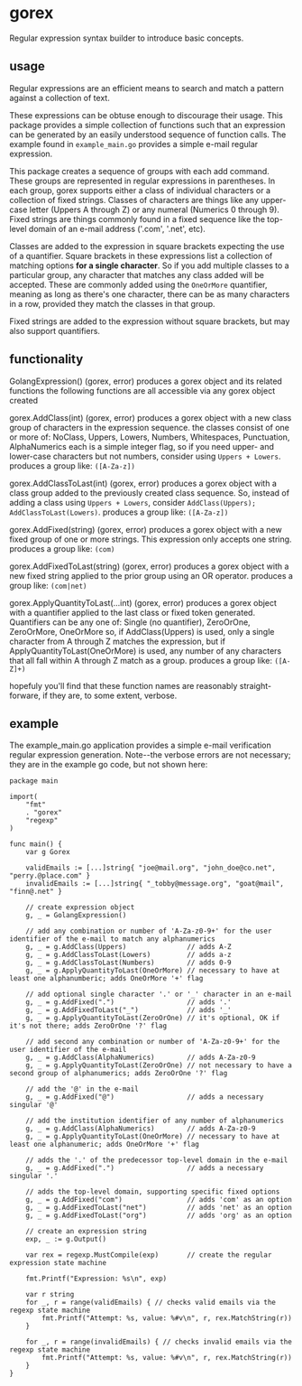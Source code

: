 # gorex
Regular expression syntax builder to introduce basic concepts.

## usage
Regular expressions are an efficient means to search and match a pattern against a collection of text.

These expressions can be obtuse enough to discourage their usage. This package provides a simple collection of functions such that an expression can be generated by an easily understood sequence of function calls. The example found in `example_main.go` provides a simple e-mail regular expression.

This package creates a sequence of groups with each add command. These groups are represented in regular expressions in parentheses. In each group, gorex supports either a class of individual characters or a collection of fixed strings. Classes of characters are things like any upper-case letter (Uppers A through Z) or any numeral (Numerics 0 through 9). Fixed strings are things commonly found in a fixed sequence like the top-level domain of an e-mail address ('.com', '.net', etc).

Classes are added to the expression in square brackets expecting the use of a quantifier. Square brackets in these expressions list a collection of matching options **for a single character**. So if you add multiple classes to a particular group, any character that matches any class added will be accepted. These are commonly added using the `OneOrMore` quantifier, meaning as long as there's one character, there can be as many characters in a row, provided they match the classes in that group.

Fixed strings are added to the expression without square brackets, but may also support quantifiers.

## functionality
GolangExpression() (gorex, error) produces a gorex object and its related functions the following functions are all accessible via any gorex object created

gorex.AddClass(int) (gorex, error) produces a gorex object with a new class group of characters in the expression sequence. the classes consist of one or more of:
      NoClass, Uppers, Lowers, Numbers, Whitespaces, Punctuation, AlphaNumerics
  each is a simple integer flag, so if you need upper- and lower-case characters but not numbers, consider using `Uppers + Lowers`.
    produces a group like: `([A-Za-z])`

gorex.AddClassToLast(int) (gorex, error) produces a gorex object with a class group added to the previously created class sequence. So, instead of adding a class using `Uppers + Lowers`, consider `AddClass(Uppers); AddClassToLast(Lowers)`.
    produces a group like: `([A-Za-z])`

gorex.AddFixed(string) (gorex, error) produces a gorex object with a new fixed group of one or more strings. This expression only accepts one string.
    produces a group like: `(com)`

gorex.AddFixedToLast(string) (gorex, error) produces a gorex object with a new fixed string applied to the prior group using an OR operator.
    produces a group like: `(com|net)`

gorex.ApplyQuantityToLast(...int) (gorex, error) produces a gorex object with a quantifier applied to the last class or fixed token generated. Quantifiers can be any one of:
      Single (no quantifier), ZeroOrOne, ZeroOrMore, OneOrMore
  so, if AddClass(Uppers) is used, only a single character from A through Z matches the expression, but if ApplyQuantityToLast(OneOrMore) is used, any number of any characters that all fall within A through Z match as a group.
    produces a group like: `([A-Z]+)`

hopefuly you'll find that these function names are reasonably straight-forware, if they are, to some extent, verbose.

## example
The example_main.go application provides a simple e-mail verification regular expression generation. Note--the verbose errors are not necessary; they are in the example go code, but not shown here:
```
package main

import(
	"fmt"
	. "gorex"
	"regexp"
)

func main() {
    var g Gorex

    validEmails := [...]string{ "joe@mail.org", "john_doe@co.net", "perry.@place.com" }
    invalidEmails := [...]string{ "_tobby@message.org", "goat@mail", "finn@.net" }

    // create expression object
    g, _ = GolangExpression()

    // add any combination or number of 'A-Za-z0-9+' for the user identifier of the e-mail to match any alphanumerics
    g, _ = g.AddClass(Uppers)               // adds A-Z
    g, _ = g.AddClassToLast(Lowers)         // adds a-z
    g, _ = g.AddClassToLast(Numbers)        // adds 0-9
    g, _ = g.ApplyQuantityToLast(OneOrMore) // necessary to have at least one alphanumberic; adds OneOrMore '+' flag

    // add optional single character '.' or '_' character in an e-mail
    g, _ = g.AddFixed(".")                  // adds '.'
    g, _ = g.AddFixedToLast("_")            // adds '_'
    g, _ = g.ApplyQuantityToLast(ZeroOrOne) // it's optional, OK if it's not there; adds ZeroOrOne '?' flag

    // add second any combination or number of 'A-Za-z0-9+' for the user identifier of the e-mail 
    g, _ = g.AddClass(AlphaNumerics)        // adds A-Za-z0-9
    g, _ = g.ApplyQuantityToLast(ZeroOrOne) // not necessary to have a second group of alphanumerics; adds ZeroOrOne '?' flag

    // add the '@' in the e-mail
    g, _ = g.AddFixed("@")                  // adds a necessary singular '@'

    // add the institution identifier of any number of alphanumerics
    g, _ = g.AddClass(AlphaNumerics)        // adds A-Za-z0-9
    g, _ = g.ApplyQuantityToLast(OneOrMore) // necessary to have at least one alphanumeric; adds OneOrMore '+' flag

    // adds the '.' of the predecessor top-level domain in the e-mail
    g, _ = g.AddFixed(".")                  // adds a necessary singular '.'

    // adds the top-level domain, supporting specific fixed options
    g, _ = g.AddFixed("com")                // adds 'com' as an option
    g, _ = g.AddFixedToLast("net")          // adds 'net' as an option
    g, _ = g.AddFixedToLast("org")          // adds 'org' as an option

    // create an expression string
    exp, _ := g.Output()

    var rex = regexp.MustCompile(exp)       // create the regular expression state machine

    fmt.Printf("Expression: %s\n", exp)

    var r string
    for _, r = range(validEmails) { // checks valid emails via the regexp state machine
        fmt.Printf("Attempt: %s, value: %#v\n", r, rex.MatchString(r))
    }

    for _, r = range(invalidEmails) { // checks invalid emails via the regexp state machine
        fmt.Printf("Attempt: %s, value: %#v\n", r, rex.MatchString(r))
    }
}
```
